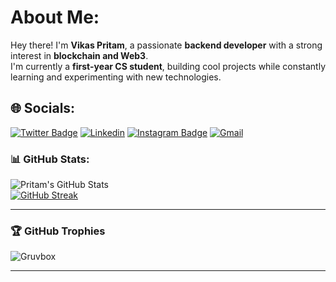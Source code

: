 # About Me: 
Hey there! I'm **Vikas Pritam**, a passionate **backend developer** with a strong interest in **blockchain and Web3**.  
I'm currently a **first-year CS student**, building cool projects while constantly learning and experimenting with new technologies.  

## 🌐 Socials:
[![Twitter Badge](https://img.shields.io/badge/-Twitter-1da1f2?labelColor=1da1f2&logo=twitter&logoColor=white&link=https://x.com/MonsterTonGames)](https://x.com/MonsterTonGames)
[![Linkedin](https://img.shields.io/badge/-LinkedIn-blue?style=flat&logo=Linkedin&logoColor=white)](https://www.linkedin.com/in/vikas-pritam-176601281//)
[![Instagram Badge](https://img.shields.io/badge/-Instagram-purple?logo=instagram&logoColor=white&link=https://instagram.com/fruity_gumbo//)](https://www.instagram.com/fruity_gumbo/)
[![Gmail](https://img.shields.io/badge/-Gmail-c14438?style=flat&logo=Gmail&logoColor=white)](mailto:pritamsocrates@gmail.com)

### 📊 GitHub Stats:

![Pritam's GitHub Stats](https://github-readme-stats.vercel.app/api?username=pritam-ago&show_icons=true&theme=radical&count_private=true)  
[![GitHub Streak](https://github-readme-streak-stats.herokuapp.com/?user=pritam-ago&theme=radical)](https://github-readme-streak-stats.herokuapp.com/?user=pritam-ago&theme=radical)

---

### 🏆 GitHub Trophies

![Gruvbox](https://github-profile-trophy.vercel.app/?username=pritam-ago&theme=gruvbox)

---

